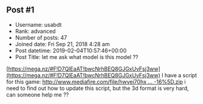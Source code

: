 ## Post #1
- Username: usabdt
- Rank: advanced
- Number of posts: 47
- Joined date: Fri Sep 21, 2018 4:28 am
- Post datetime: 2019-02-04T10:57:46+00:00
- Post Title: let me ask what model is this model ??

[https://mega.nz/#F!D7QlEaAT!bwcNrhBEQ8GJGxUvFsj3ww](https://mega.nz/#F!D7QlEaAT!bwcNrhBEQ8GJGxUvFsj3ww)
I have a script for this game:
[http://www.mediafire.com/file/hwvei70hx ... -16%5D.zip](http://www.mediafire.com/file/hwvei70hxsei572/Blender249%5B163%5D%5Bdat%5D%5B2019-01-16%5D.zip)
i need to find out how to update this script, but the 3d format is very hard, can someone help me ??
